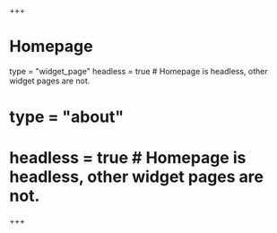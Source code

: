 +++
# Homepage
type = "widget_page"
headless = true  # Homepage is headless, other widget pages are not.
# type = "about"
# headless = true  # Homepage is headless, other widget pages are not.
+++
